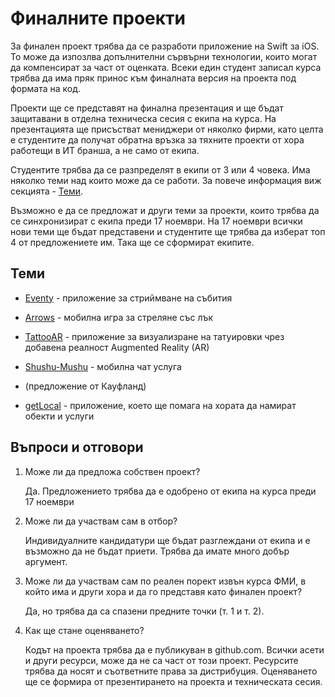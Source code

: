 # Финалните проекти

За финален проект трябва да се разработи приложение на Swift за iOS. То може да изпозлва допълнителни сървърни технологии, които могат да компенсират за част от оценката. Всеки един студент записал курса трябва да има пряк принос към финалната версия на проекта под формата на код.

Проекти ще се представят на финална презентация и ще бъдат защитавани в отделна техническа сесия с екипа на курса. На презентацията ще присъстват мениджери от няколко фирми, като целта е студентите да получат обратна връзка за тяхните проекти от хора работещи в ИТ бранша, а не само от екипа.

Студентите трябва да се разпределят в екипи от 3 или 4 човека.
Има няколко теми над които може да се работи. За повече информация виж секцията - [Теми](#Теми).

Възможно е да се предложат и други теми за проекти, които трябва да се синхронизират с екипа преди 17 ноември. На 17 ноември всички нови теми ще бъдат представени и студентите ще трябва да изберат топ 4 от предложениете им. Така ще се сформират екипите.

## Теми

* [Eventy](Eventy.md) - приложение за стриймване на събития
* [Arrows](Arrows.md) - мобилна игра за стреляне със лък
* [TattooAR](TattooAR.md) - приложение за визуализране на татуировки чрез добавена реалност Augmented Reality (AR)
* [Shushu-Mushu](Shushu-Mushu.md) - мобилна чат услуга
* (предложение от Кауфланд)

* [getLocal](getLocal.md) - приложение, което ще помага на хората да намират обекти и услуги

## Въпроси и отговори

1. Може ли да предложа собствен проект?

	Да. Предложението трябва да е одобрено от екипа на курса преди 17 ноември

2. Може ли да участвам сам в отбор?

	Индивидуалните кандидатури ще бъдат разглеждани от екипа и е възможно да не бъдат приети. Трябва да имате много добър аргумент.

3. Може ли да участвам сам по реален порект извън курса ФМИ, в който има и други хора и да го представя като финален проект?

	Да, но трябва да са спазени предните точки (т. 1 и т. 2).

4. Как ще стане оценяването?

	Кодът на проекта трябва да е публикуван в github.com. Всички асети и други ресурси, може да не са част от този проект. Ресурсите трябва да носят и съответните права за дистрибуция. Оценяването ще се формира от презентирането на проекта и техническата сесия.

